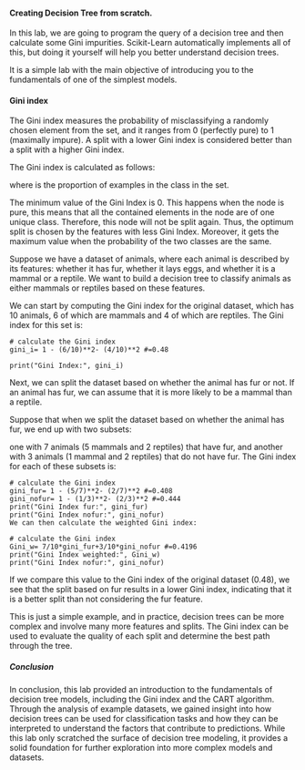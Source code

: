#### Creating Decision Tree from scratch.
In this lab, we are going to program the query of a decision tree and then calculate some Gini impurities. Scikit-Learn automatically implements all of this, but doing it yourself will help you better understand decision trees.

It is a simple lab with the main objective of introducing you to the fundamentals of one of the simplest models.

#### Gini index
The Gini index measures the probability of misclassifying a randomly chosen element from the set, and it ranges from 0 (perfectly pure) to 1 (maximally impure). A split with a lower Gini index is considered better than a split with a higher Gini index.

The Gini index is calculated as follows:


where 
 is the proportion of examples in the 
 class in the set.

The minimum value of the Gini Index is 0. This happens when the node is pure, this means that all the contained elements in the node are of one unique class. Therefore, this node will not be split again. Thus, the optimum split is chosen by the features with less Gini Index. Moreover, it gets the maximum value when the probability of the two classes are the same.

Suppose we have a dataset of animals, where each animal is described by its features: whether it has fur, whether it lays eggs, and whether it is a mammal or a reptile. We want to build a decision tree to classify animals as either mammals or reptiles based on these features.

We can start by computing the Gini index for the original dataset, which has 10 animals, 6 of which are mammals and 4 of which are reptiles. The Gini index for this set is:
```
# calculate the Gini index
gini_i= 1 - (6/10)**2- (4/10)**2 #=0.48

print("Gini Index:", gini_i)
```
Next, we can split the dataset based on whether the animal has fur or not. If an animal has fur, we can assume that it is more likely to be a mammal than a reptile.

Suppose that when we split the dataset based on whether the animal has fur, we end up with two subsets:

one with 7 animals (5 mammals and 2 reptiles) that have fur,
and another with 3 animals (1 mammal and 2 reptiles) that do not have fur.
The Gini index for each of these subsets is:
```
# calculate the Gini index
gini_fur= 1 - (5/7)**2- (2/7)**2 #=0.408
gini_nofur= 1 - (1/3)**2- (2/3)**2 #=0.444
print("Gini Index fur:", gini_fur)
print("Gini Index nofur:", gini_nofur)
We can then calculate the weighted Gini index:
```
```
# calculate the Gini index
Gini_w= 7/10*gini_fur+3/10*gini_nofur #=0.4196
print("Gini Index weighted:", Gini_w)
print("Gini Index nofur:", gini_nofur)
```
If we compare this value to the Gini index of the original dataset (0.48), we see that the split based on fur results in a lower Gini index, indicating that it is a better split than not considering the fur feature.

This is just a simple example, and in practice, decision trees can be more complex and involve many more features and splits. The Gini index can be used to evaluate the quality of each split and determine the best path through the tree.

##### Conclusion
In conclusion, this lab provided an introduction to the fundamentals of decision tree models, including the Gini index and the CART algorithm. Through the analysis of example datasets, we gained insight into how decision trees can be used for classification tasks and how they can be interpreted to understand the factors that contribute to predictions. While this lab only scratched the surface of decision tree modeling, it provides a solid foundation for further exploration into more complex models and datasets.
